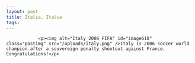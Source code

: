 ```yaml
---
layout: post
title: Italia, Italia
tags:
---
```



                <p><img alt="Italy 2006 FIFA" id="image618" class="postimg" src="/uploads/italy.png" />Italy is 2006 soccer world champion after a souvereign penalty shootout against France. Congratulations!</p>
